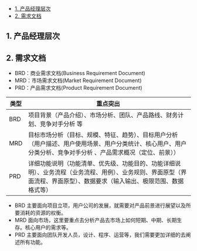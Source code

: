 <!-- @import "[TOC]" {cmd="toc" depthFrom=1 depthTo=6 orderedList=false} -->

<!-- code_chunk_output -->

- [1. 产品经理层次](#1-产品经理层次)
- [2. 需求文档](#2-需求文档)

<!-- /code_chunk_output -->

## 1. 产品经理层次

## 2. 需求文档

- BRD：商业需求文档(Business Requirement Document)
- MRD：市场需求文档(Market Requirement Document)
- PRD：产品需求文档(Product Requirement Document)

| 类型 | 重点突出                                                                                                                                                                   |
| ---- | -------------------------------------------------------------------------------------------------------------------------------------------------------------------------- |
| BRD  | 项目背景（产品介绍）、市场分析、团队、产品路线、财务计划、竞争对手分析 等                                                                                                  |
| MRD  | 目标市场分析（目标、规模、特征、趋势）、目标用户分析（用户描述、用户使用场景、用户分类统计、核心用户、用户分类分析、竞争对手分析 、产品需求概况（定位、前景））            |
| PRD  | 详细功能说明（功能清单、优先级、功能目的、功能详细说明）、业务流程（业务流程、用例）、业务规则、界面原型（界面流程、界面原型）、数据要求（输入输出、极限范围、数据格式等） |

- BRD 主要面向项目立项，用户公司的发展，就需要对产品前景进行展望以及所要消耗的资源的权衡。
- MRD 面向市场，这里要重点去分析产品去市场上如何短期、中期、长期生存。核心用户的需求等。
- PRD 主要面向团队开发人员，设计、程序、运营等，我们需要更加详细的去阐述所有功能。
